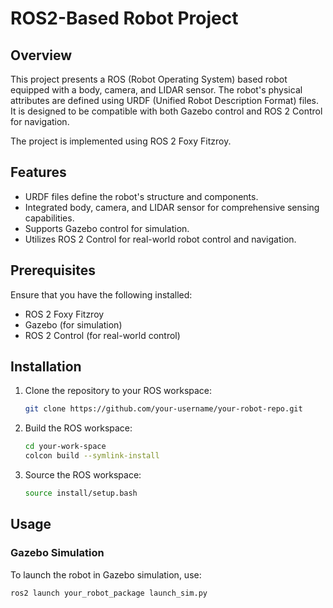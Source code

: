 # ROS2-Based Robot Project

## Overview

This project presents a ROS (Robot Operating System) based robot equipped with a body, camera, and LIDAR sensor. The robot's physical attributes are defined using URDF (Unified Robot Description Format) files. It is designed to be compatible with both Gazebo control and ROS 2 Control for navigation.

The project is implemented using ROS 2 Foxy Fitzroy.

## Features

- URDF files define the robot's structure and components.
- Integrated body, camera, and LIDAR sensor for comprehensive sensing capabilities.
- Supports Gazebo control for simulation.
- Utilizes ROS 2 Control for real-world robot control and navigation.

## Prerequisites

Ensure that you have the following installed:

- ROS 2 Foxy Fitzroy
- Gazebo (for simulation)
- ROS 2 Control (for real-world control)

## Installation

1. Clone the repository to your ROS workspace:

    ```bash
    git clone https://github.com/your-username/your-robot-repo.git
    ```

2. Build the ROS workspace:

    ```bash
    cd your-work-space
    colcon build --symlink-install
    ```

3. Source the ROS workspace:

    ```bash
    source install/setup.bash
    ```

## Usage

### Gazebo Simulation

To launch the robot in Gazebo simulation, use:

```bash
ros2 launch your_robot_package launch_sim.py
